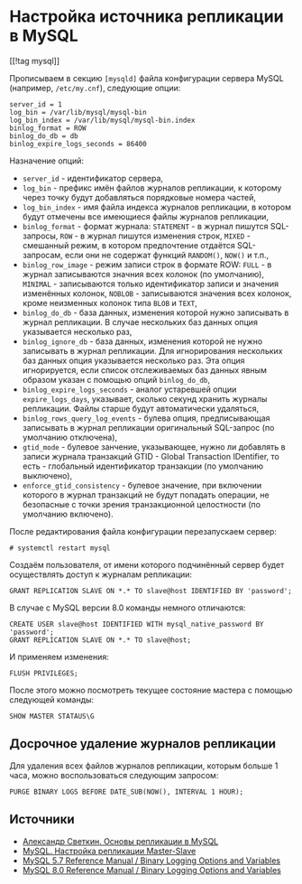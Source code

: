 Настройка источника репликации в MySQL
======================================

[[!tag mysql]]

Прописываем в секцию `[mysqld]` файла конфигурации сервера MySQL (например, `/etc/my.cnf`), следующие опции:

    server_id = 1
    log_bin = /var/lib/mysql/mysql-bin
    log_bin_index = /var/lib/mysql/mysql-bin.index
    binlog_format = ROW
    binlog_do_db = db
    binlog_expire_logs_seconds = 86400

Назначение опций:

* `server_id` - идентификатор сервера,
* `log_bin` - префикс имён файлов журналов репликации, к которому через точку будут добавляться порядковые номера частей,
* `log_bin_index` - имя файла индекса журналов репликации, в котором будут отмечены все имеющиеся файлы журналов репликации,
* `binlog_format` - формат журнала: `STATEMENT` - в журнал пишутся SQL-запросы, `ROW` - в журнал пишутся изменения строк, `MIXED` - смешанный режим, в котором предпочтение отдаётся SQL-запросам, если они не содержат функций `RANDOM()`, `NOW()` и т.п.,
* `binlog_row_image` - режим записи строк в формате ROW: `FULL` - в журнал записываются значния всех колонок (по умолчанию), `MINIMAL` - записываются только идентификатор записи и значения изменённых колонок, `NOBLOB` - записываются значения всех колонок, кроме неизменных колонок типа `BLOB` и `TEXT`,
* `binlog_do_db` - база данных, изменения которой нужно записывать в журнал репликации. В случае нескольких баз данных опция указывается несколько раз,
* `binlog_ignore_db` - база данных, изменения которой не нужно записывать в журнал репликации. Для игнорирования нескольких баз данных опция указывается несколько раз. Эта опция игнорируется, если список отслеживаемых баз данных явным образом указан с помощью опций `binlog_do_db`,
* `binlog_expire_logs_seconds` - аналог устаревшей опции `expire_logs_days`, указывает, сколько секунд хранить журналы репликации. Файлы старше будут автоматически удаляться,
* `binlog_rows_query_log_events` - булева опция, предписывающая записывать в журнал репликации оригинальный SQL-запрос (по умолчанию отключена),
* `gtid_mode` - булевое занчение, указывающее, нужно ли добавлять в записи журнала транзакций GTID - Global Transaction IDentifier, то есть - глобальный идентификатор транзакции (по умолчанию выключено),
* `enforce_gtid_consistency` - булевое значение, при включении которого в журнал транзакций не будут попадать операции, не безопасные с точки зрения транзакционной целостности (по умолчанию включено).

После редактирования файла конфигурации перезапускаем сервер:

    # systemctl restart mysql

Создаём пользователя, от имени которого подчинённый сервер будет осуществлять доступ к журналам репликации:

    GRANT REPLICATION SLAVE ON *.* TO slave@host IDENTIFIED BY 'password';

В случае с MySQL версии 8.0 команды немного отличаются:

    CREATE USER slave@host IDENTIFIED WITH mysql_native_password BY 'password';
    GRANT REPLICATION SLAVE ON *.* TO slave@host;

И применяем изменения:

    FLUSH PRIVILEGES;

После этого можно посмотреть текущее состояние мастера с помощью следующей команды:

    SHOW MASTER STATAUS\G

Досрочное удаление журналов репликации
--------------------------------------

Для удаления всех файлов журналов репликации, которым больше 1 часа, можно воспользоваться следующим запросом:

    PURGE BINARY LOGS BEFORE DATE_SUB(NOW(), INTERVAL 1 HOUR);

Источники
---------

* [Александр Светкин. Основы репликации в MySQL](https://habr.com/ru/post/56702/)
* [MySQL. Настройка репликации Master-Slave](https://wiki.nareyko.by/mysql._nastrojka_replikacii_master-slave)
* [MySQL 5.7 Reference Manual / Binary Logging Options and Variables](https://dev.mysql.com/doc/refman/5.7/en/replication-options-binary-log.html)
* [MySQL 8.0 Reference Manual / Binary Logging Options and Variables](https://dev.mysql.com/doc/refman/8.0/en/replication-options-binary-log.html)
